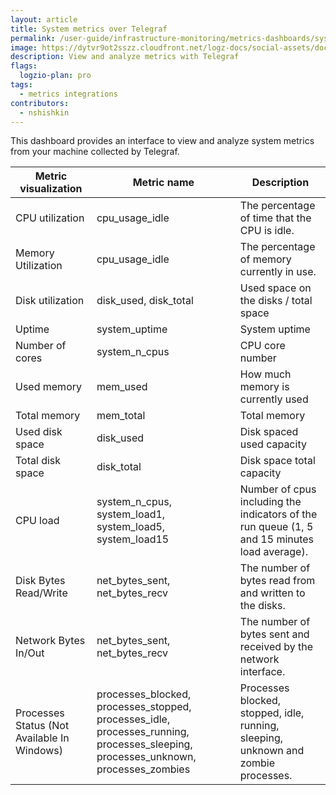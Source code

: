 ```yaml
---
layout: article
title: System metrics over Telegraf
permalink: /user-guide/infrastructure-monitoring/metrics-dashboards/sysmetrics.html 
image: https://dytvr9ot2sszz.cloudfront.net/logz-docs/social-assets/docs-social.jpg
description: View and analyze metrics with Telegraf
flags:
  logzio-plan: pro
tags:
  - metrics integrations
contributors:
  - nshishkin
---
```



This dashboard provides an interface to view and analyze system metrics from your machine collected by Telegraf.

| Metric visualization | Metric name | Description                                                                                                                                                                                                                                |
| ---------------------| ----------- | ---------------------------------------------------------------------------------------------------------------------------------------------------------------------------------------------------------------------------------- |
| CPU utilization                                   | cpu_usage_idle | The percentage of time that the CPU is idle.                                                 |
| Memory Utilization                                | cpu_usage_idle | The percentage of memory currently in use.                                                   |
| Disk utilization                                  | disk_used, disk_total | Used space on the disks / total space                                                        |
| Uptime                                            | system_uptime | System uptime                                                                                |
| Number of cores                                   | system_n_cpus | CPU core number                                                                              |
| Used memory                                       | mem_used | How much memory is currently used                                                            |
| Total memory                                      | mem_total | Total memory                                                                                 |
| Used disk space                                   | disk_used | Disk spaced used capacity                                                                    |
| Total disk space                                  | disk_total | Disk space total capacity                                                                    |
| CPU load                                          | system_n_cpus, system_load1, system_load5, system_load15 | Number of cpus including the indicators of the run queue (1, 5 and 15 minutes load average). |
| Disk Bytes Read/Write                                 | net_bytes_sent, net_bytes_recv | The number of bytes read from and written to the disks.                                      |
| Network Bytes In/Out                              | net_bytes_sent, net_bytes_recv | The number of bytes sent and received by the network interface.                              |
| Processes Status (Not Available In Windows) | processes_blocked, processes_stopped, processes_idle, processes_running, processes_sleeping, processes_unknown, processes_zombies | Processes blocked, stopped, idle, running, sleeping, unknown and zombie processes.           |
